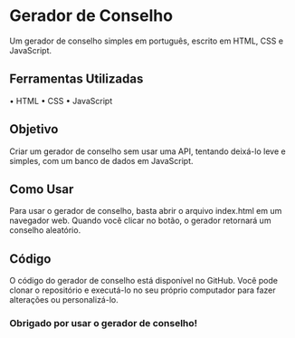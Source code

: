# Gerador de Conselho 
Um gerador de conselho simples em português, escrito em HTML, CSS e JavaScript.

## Ferramentas Utilizadas
• HTML
• CSS
• JavaScript

## Objetivo
Criar um gerador de conselho sem usar uma API, tentando deixá-lo leve e simples, com um banco de dados em JavaScript.

## Como Usar
Para usar o gerador de conselho, basta abrir o arquivo index.html em um navegador web. Quando você clicar no botão, o gerador retornará um conselho aleatório.

## Código
O código do gerador de conselho está disponível no GitHub. Você pode clonar o repositório e executá-lo no seu próprio computador para fazer alterações ou personalizá-lo.


### Obrigado por usar o gerador de conselho!
